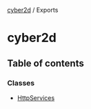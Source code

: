[cyber2d](README.md) / Exports

# cyber2d

## Table of contents

### Classes

- [HttpServices](classes/HttpServices.md)
